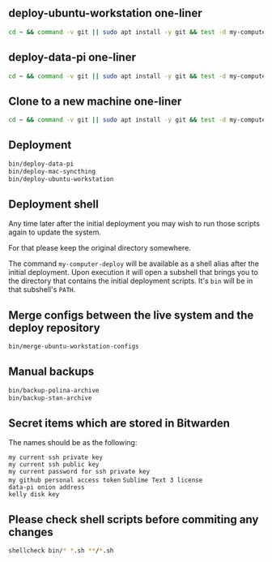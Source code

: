 ## deploy-ubuntu-workstation one-liner
```sh
cd ~ && command -v git || sudo apt install -y git && test -d my-computer-deploy && (cd my-computer-deploy && git pull) || git clone https://github.com/senotrusov/my-computer-deploy.git && cd my-computer-deploy && bin/deploy-ubuntu-workstation
```
## deploy-data-pi one-liner
```sh
cd ~ && command -v git || sudo apt install -y git && test -d my-computer-deploy && (cd my-computer-deploy && git pull) || git clone https://github.com/senotrusov/my-computer-deploy.git && cd my-computer-deploy && bin/deploy-data-pi
```

## Clone to a new machine one-liner
```sh
cd ~ && command -v git || sudo apt install -y git && test -d my-computer-deploy && (cd my-computer-deploy && git pull) || git clone https://github.com/senotrusov/my-computer-deploy.git && cd my-computer-deploy && ls -1 bin/*
```

## Deployment
```sh
bin/deploy-data-pi
bin/deploy-mac-syncthing
bin/deploy-ubuntu-workstation
```

## Deployment shell

Any time later after the initial deployment you may wish to run those scripts again to update the system.

For that please keep the original directory somewhere.

The command ``my-computer-deploy`` will be available as a shell alias after the initial deployment. Upon execution it will open a subshell that brings you to the directory that contains the initial deployment scripts. It's ``bin`` will be in that subshell's ``PATH``.

## Merge configs between the live system and the deploy repository
```sh
bin/merge-ubuntu-workstation-configs
```

## Manual backups
```sh
bin/backup-polina-archive
bin/backup-stan-archive
```

## Secret items which are stored in Bitwarden

The names should be as the following:

``my current ssh private key``  
``my current ssh public key``  
``my current password for ssh private key``  
``my github personal access token``
``Sublime Text 3 license``  
``data-pi onion address``  
``kelly disk key``  

## Please check shell scripts before commiting any changes
```sh
shellcheck bin/* *.sh **/*.sh
```
